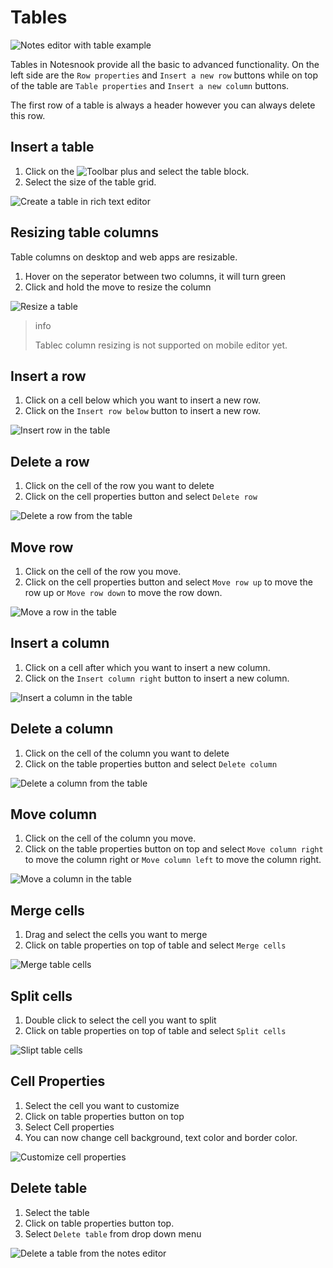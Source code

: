 # Tables

![Notes editor with table example](/table-example-22.png)

Tables in Notesnook provide all the basic to advanced functionality. On the left side are the `Row properties` and `Insert a new row` buttons while on top of the table are `Table properties` and `Insert a new column` buttons.

The first row of a table is always a header however you can always delete this row.

## Insert a table

1. Click on the ![Toolbar plus](/toolbar-plus.png) and select the table block.
2. Select the size of the table grid.

![Create a table in rich text editor](/create-table.png)

## Resizing table columns

Table columns on desktop and web apps are resizable.

1. Hover on the seperator between two columns, it will turn green
2. Click and hold the move to resize the column

![Resize a table](/resize-table.gif)

> info
>
> Tablec column resizing is not supported on mobile editor yet.

## Insert a row

1. Click on a cell below which you want to insert a new row.
2. Click on the `Insert row below` button to insert a new row.

![Insert row in the table](/insert-row-table.gif)

## Delete a row

1. Click on the cell of the row you want to delete
2. Click on the cell properties button and select `Delete row`

![Delete a row from the table](/table-row-delete.png)

## Move row

1. Click on the cell of the row you move.
2. Click on the cell properties button and select `Move row up` to move the row up or `Move row down` to move the row down.

![Move a row in the table](/table-move-row.gif)

## Insert a column

1. Click on a cell after which you want to insert a new column.
2. Click on the `Insert column right` button to insert a new column.

![Insert a column in the table](/table-insert-column.gif)

## Delete a column

1. Click on the cell of the column you want to delete
2. Click on the table properties button and select `Delete column`

![Delete a column from the table](/table-delete-column.png)

## Move column

1. Click on the cell of the column you move.
2. Click on the table properties button on top and select `Move column right` to move the column right or `Move column left` to move the column right.

![Move a column in the table](/table-move-column.gif)

## Merge cells

1. Drag and select the cells you want to merge
2. Click on table properties on top of table and select `Merge cells`

![Merge table cells](/table-merge-cells.gif)

## Split cells

1. Double click to select the cell you want to split
2. Click on table properties on top of table and select `Split cells`

![Slipt table cells](/table-split-cell.gif)

## Cell Properties

1. Select the cell you want to customize
2. Click on table properties button on top
3. Select Cell properties
4. You can now change cell background, text color and border color.

![Customize cell properties](/cell-properties.png)

## Delete table

1. Select the table
2. Click on table properties button top.
3. Select `Delete table` from drop down menu

![Delete a table from the notes editor](/delete-table.png)
